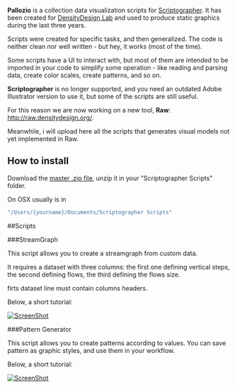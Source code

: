 **Pallozio** is a collection data visualization scripts for [Scriptographer](http://scriptographer.org/).
It has been created for [DensityDesign Lab](http://www.densitydesign.org/) and used to produce static graphics during the last three years.

Scripts were created for specific tasks, and then generalized. The code is neither clean nor well written - but hey, it works (most of the time).

Some scripts have a UI to interact with, but most of them are intended to be imported in your code to simplify some operation - like reading and parsing data, create color scales, create patterns, and so on.

**Scriptographer** is no longer supported, and you need an outdated Adobe Illustrator version to use it, but some of the scripts are still useful.

For this reason we are now working on a new tool, **Raw**: http://raw.densitydesign.org/.

Meanwhile, i will upload here all the scripts that generates visual models not yet implemented in Raw.

## How to install

Download the [master .zip file](https://github.com/mikima/pallozio/archive/master.zip), unzip it in your "Scriptographer Scripts" folder.

On OSX usually is in 
``` sh
"/Users/{yourname}/Documents/Scriptographer Scripts"
```

##Scripts

###StreamGraph

This script allows you to create a streamgraph from custom data.

It requires a dataset with three columns: the first one defining vertical steps,
the second defining flows, the third defining the flows size.

firts dataset line must contain columns headers.

Below, a short tutorial:

[![ScreenShot](https://secure-b.vimeocdn.com/ts/454/764/454764876_640.jpg)](https://vimeo.com/79151461)

###Pattern Generator

This script allows you to create patterns according to values.
You can save pattern as graphic styles, and use them in your workflow.

Below, a short tutorial:

[![ScreenShot](https://secure-b.vimeocdn.com/ts/454/764/454764876_640.jpg)](https://vimeo.com/79151461)





